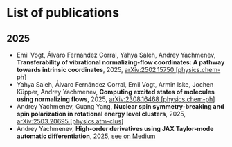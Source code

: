 # List of publications

## 2025

- Emil Vogt, Álvaro Fernández Corral, Yahya Saleh, Andrey Yachmenev, **Transferability of vibrational normalizing-flow coordinates: A pathway towards intrinsic coordinates**, 2025, [arXiv:2502.15750 [physics.chem-ph]]( 	
https://doi.org/10.48550/arXiv.2502.15750)
- Yahya Saleh, Álvaro Fernández Corral, Emil Vogt, Armin Iske, Jochen Küpper, Andrey Yachmenev, **Computing excited states of molecules using normalizing flows**, 2025, [arXiv:2308.16468 [physics.chem-ph]]( 	
https://doi.org/10.48550/arXiv.2308.16468)
- Andrey Yachmenev, Guang Yang, **Nuclear spin symmetry-breaking and spin polarization in rotational energy level clusters**, 2025, [arXiv:2503.20695 [physics.atm-clus]]( 	
https://doi.org/10.48550/arXiv.2503.20695)
- Andrey Yachmenev, **High-order derivatives using JAX Taylor-mode automatic differentiation**, 2025, [see on Medium](https://medium.com/@andrey.yachmenev_75311/high-order-derivatives-using-jax-taylor-mode-automatic-differentiation-27c63be6ace9)
